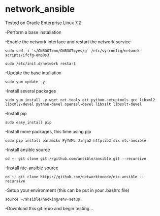 # network_ansible
Tested on Oracle Enterprise Linux 7.2

-Perform a base installation 

-Enable the network interface and restart the network service

`sudo sed -i 's/ONBOOT=no/ONBOOT=yes/g' /etc/sysconfig/network-scripts/ifcfg-enp0s3`

`sudo /etc/init.d/network restart`

-Update the base intallation

`sudo yum update -y`

-Install several packages

`sudo yum install -y wget net-tools git python-setuptools gcc libxml2 libxml2-devel python-devel openssl-devel libxslt libsxlt-devel`

-Install pip

`sudo easy_install pip`

-Install more packages, this time using pip

`sudo pip install paramiko PyYAML Jinja2 httplib2 six ntc-ansible`

-Install ansible source

`cd ~; git clone git://github.com/ansible/ansible.git --recursive`

-Install ntc-ansible source

`cd ~; git clone https://github.com/networktocode/ntc-ansible --recursive`

-Setup your environment (this can be put in your .bashrc file)

`source ~/ansible/hacking/env-setup`

-Download this git repo and begin testing...
